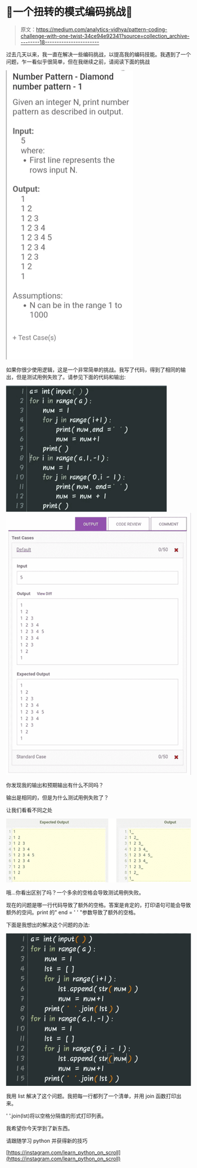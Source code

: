 # 🐍一个扭转的模式编码挑战🐍

> 原文：<https://medium.com/analytics-vidhya/pattern-coding-challenge-with-one-twist-34ce94e92341?source=collection_archive---------18----------------------->

过去几天以来，我一直在解决一些编码挑战，以提高我的编码技能。我遇到了一个问题，乍一看似乎很简单，但在我继续之前，请阅读下面的挑战

![](img/9947642c50391c41cfc3fc0a32595bcd.png)

如果你很少使用逻辑，这是一个非常简单的挑战。我写了代码，得到了相同的输出，但是测试用例失败了。请参见下面的代码和输出:

![](img/468048b3bbb67937fab4a28d9bc630df.png)![](img/b7972b8ceafe6798d523a243705b73e6.png)

你发现我的输出和预期输出有什么不同吗？

输出是相同的，但是为什么测试用例失败了？

让我们看看不同之处

![](img/767a2a687135e1eefb354ad3974babd9.png)

哦…你看出区别了吗？一个多余的空格会导致测试用例失败。

现在的问题是哪一行代码导致了额外的空格。答案是肯定的，打印语句可能会导致额外的空间。print 的" end = ' ' "参数导致了额外的空格。

下面是我想出的解决这个问题的办法:

![](img/311fcd7c6b965466751ff8cd4e31ba16.png)

我用 list 解决了这个问题。我把每一行都列了一个清单，并用 join 函数打印出来。

' '.join(lst)将以空格分隔值的形式打印列表。

我希望你今天学到了新东西。

请跟随学习 python 并获得新的技巧

[https://instagram.com/learn_python_on_scroll](https://instagram.com/learn_python_on_scroll)